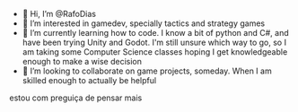 - 👋 Hi, I’m @RafoDias
- 👀 I’m interested in gamedev, specially tactics and strategy games
- 🌱 I’m currently learning how to code. I know a bit of python and C#, and have been trying Unity and Godot. I'm still unsure which way to go, so I am taking some Computer Science classes hoping I get knowledgeable enough to make a wise decision
- 💞️ I’m looking to collaborate on game projects, someday. When I am skilled enough to actually be helpful


estou com preguiça de pensar mais
<!---
RafoDias/RafoDias is a ✨ special ✨ repository because its `README.md` (this file) appears on your GitHub profile.
You can click the Preview link to take a look at your changes.
--->

